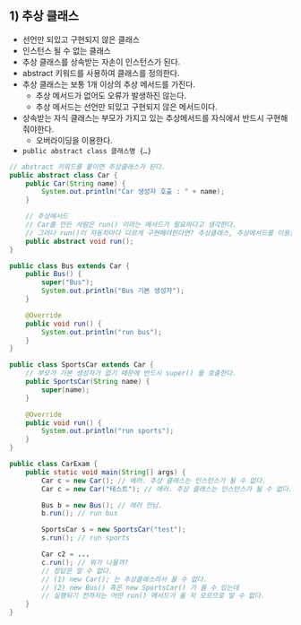 ## 1) 추상 클래스
- 선언만 되있고 구현되지 않은 클래스
- 인스턴스 될 수 없는 클래스
- 추상 클래스를 상속받는 자손이 인스턴스가 된다.
- abstract 키워드를 사용하여 클래스를 정의한다.
- 추상 클래스는 보통 1개 이상의 추상 메서드를 가진다.
	- 추상 메서드가 없어도 오류가 발생하진 않는다.
	- 추상 메서드는 선언만 되있고 구현되지 않은 메서드이다.
- 상속받는 자식 클래스는 부모가 가지고 있는 추상메서드를 자식에서 반드시 구현해줘야한다.
	- 오버라이딩을 이용한다.
- `public abstract class 클래스명 {…}`

```Java
// abstract 키워드를 붙이면 추상클래스가 된다.
public abstract class Car {
	public Car(String name) {
		System.out.println("Car 생성자 호출 : " + name);
	}

	// 추상메서드
	// Car를 만든 사람은 run() 이라는 메서드가 필요하다고 생각한다.
	// 그러나 run()이 자동차마다 다르게 구현해야한다면? 추상클래스, 추상메서드를 이용한다.
	public abstract void run();
}

public class Bus extends Car {
	public Bus() {
		super("Bus");
		System.out.println("Bus 기본 생성자");
	}

	@Override
	public void run() {
		System.out.println("run bus");
	}
}

public class SportsCar extends Car {
	// 부모가 기본 생성자가 없기 때문에 반드시 super() 를 호출한다.
	public SportsCar(String name) {
		super(name);
	}

	@Override
	public void run() {
		System.out.println("run sports");
	}
}
```

```Java
public class CarExam {
	public static void main(String[] args) {
		Car c = new Car(); // 에러. 추상 클래스는 인스턴스가 될 수 없다.
		Car c = new Car("테스트"); // 에러. 추상 클래스는 인스턴스가 될 수 없다.

		Bus b = new Bus(); // 에러 안남.
		b.run(); // run bus

		SportsCar s = new SportsCar("test");
		s.run(); // run sports

		Car c2 = ...
		c.run(); // 뭐가 나올까?
		// 정답은 알 수 없다.
		// (1) new Car(); 는 추상클래스라서 올 수 없다.
		// (2) new Bus() 혹은 new SportsCar() 가 올 수 있는데
		// 실행되기 전까지는 어떤 run() 메서드가 올 지 모르므로 알 수 없다.
	}
}
```